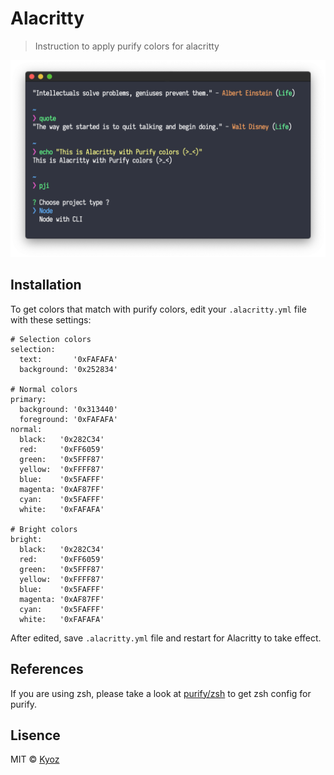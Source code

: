 # Alacritty
> Instruction to apply purify colors for alacritty

<p align="center">
  <img src="../demo/alacritty.png" width="800px">
</p>

## Installation

To get colors that match with purify colors, edit your `.alacritty.yml` file with these settings:

```
# Selection colors
selection:
  text:       '0xFAFAFA'
  background: '0x252834'

# Normal colors
primary:
  background: '0x313440'
  foreground: '0xFAFAFA'
normal:
  black:   '0x282C34'
  red:     '0xFF6059'
  green:   '0x5FFF87'
  yellow:  '0xFFFF87'
  blue:    '0x5FAFFF'
  magenta: '0xAF87FF'
  cyan:    '0x5FAFFF'
  white:   '0xFAFAFA'

# Bright colors
bright:
  black:   '0x282C34'
  red:     '0xFF6059'
  green:   '0x5FFF87'
  yellow:  '0xFFFF87'
  blue:    '0x5FAFFF'
  magenta: '0xAF87FF'
  cyan:    '0x5FAFFF'
  white:   '0xFAFAFA'
```

After edited, save `.alacritty.yml` file and restart for Alacritty to take effect.

## References

If you are using zsh, please take a look at [purify/zsh](https://github.com/kyoz/purify/tree/master/zsh) to get zsh config for purify.

## Lisence
MIT © [Kyoz](mailto:banminkyoz@gmail.com)
